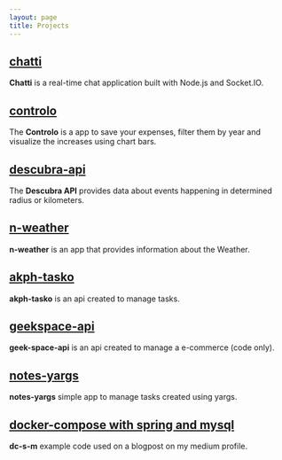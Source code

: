 ```yaml
---
layout: page
title: Projects
---
```


## <a href="https://github.com/kewynakshlley/chatti" target="_blank">chatti</a>

**Chatti** is a real-time chat application built with Node.js and Socket.IO.

## <a href="https://github.com/kewynakshlley/descubra-api" target="_blank">controlo</a>

The **Controlo** is a app to save your expenses, filter them by year and visualize the increases using chart bars.

## <a href="https://github.com/kewynakshlley/descubra-api" target="_blank">descubra-api</a>

The **Descubra API** provides data about events happening in determined radius or kilometers.


## <a href="https://github.com/kewynakshlley/n-weather" target="_blank">n-weather</a>


**n-weather** is an app that provides information about the Weather. 

## <a href="https://github.com/kewynakshlley/akph-tasko" target="_blank">akph-tasko</a>


**akph-tasko** is an api created to manage tasks.

## <a href="https://github.com/kewynakshlley/geek-space-api" target="_blank">geekspace-api</a>


**geek-space-api** is an api created to manage a e-commerce (code only).

## <a href="https://github.com/kewynakshlley/notes-yargs" target="_blank">notes-yargs</a>


**notes-yargs** simple app to manage tasks created using yargs.

## <a href="https://github.com/kewynakshlley/dc-s-m" target="_blank">docker-compose with spring and mysql</a>


**dc-s-m** example code used on a blogpost on my medium profile.


